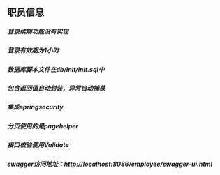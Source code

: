 ## 职员信息
##### 登录续期功能没有实现
##### 登录有效期为1小时
##### 数据库脚本文件在db/init/init.sql中
##### 包含返回值自动封装，异常自动捕获
##### 集成springsecurity
##### 分页使用的是pagehelper
##### 接口校验使用Validate
##### swagger访问地址：http://localhost:8086/employee/swagger-ui.html